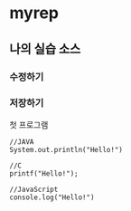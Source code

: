 # myrep

## 나의 실습 소스
### 수정하기
### 저장하기
첫 프로그램

```
//JAVA
System.out.println("Hello!")

//C
printf("Hello!");

//JavaScript
console.log("Hello!")
```